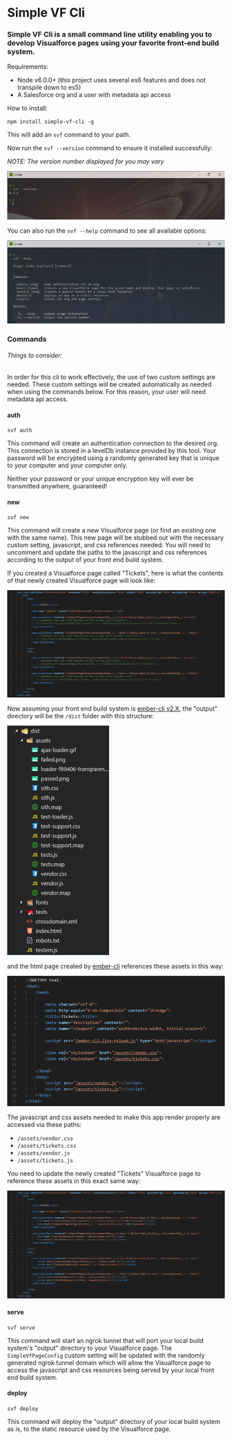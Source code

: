 # Simple VF Cli

### Simple VF Cli is a small command line utility enabling you to develop Visualforce pages using your favorite front-end build system.

Requirements:

* Node v6.0.0+ (this project uses several es6 features and does not transpile down to es5)
* A Salesforce org and a user with metadata api access

How to install:

```
npm install simple-vf-cli -g
```

This will add an `svf` command to your path.

Now run the `svf --version` command to ensure it installed successfully:

*NOTE: The version number displayed for you may vary*

![alt text](https://raw.githubusercontent.com/nerdybeast/simple-vf-cli/master/images/svf--version.PNG "svf --version")

You can also run the `svf --help` command to see all available options:

![alt text](https://raw.githubusercontent.com/nerdybeast/simple-vf-cli/master/images/svf--help.PNG "svf --help")

### Commands

###### Things to consider:

In order for this cli to work effectively, the use of two custom settings are needed. These custom settings will be created automatically as needed when using the commands below. For this reason, your user will need metadata api access.

#### auth

```
svf auth
```

This command will create an authentication connection to the desired org.  This connection is stored in a levelDb instance provided by this tool.  Your password will be encrypted using a randomly generated key that is unique to your computer and your computer only.  

Neither your password or your unique encryption key will ever be transmitted anywhere, guaranteed!

#### new

```
svf new
```

This command will create a new Visualforce page (or find an existing one with the same name). This new page will be stubbed out with the necessary custom setting, javascript, and css references needed. You will need to uncomment and update the paths to the javascript and css references according to the output of your front end build system.

If you created a Visualforce page called "Tickets", here is what the contents of that newly created Visualforce page will look like:

![alt text](/images/newpage.PNG)

Now assuming your front end build system is [ember-cli v2.X](https://ember-cli.com), the "output" directory will be the `/dist` folder with this structure:

![alt text](/images/dist.PNG)

and the html page created by [ember-cli](https://ember-cli.com) references these assets in this way:

![alt text](/images/dist-html.PNG)

The javascript and css assets needed to make this app render properly are accessed via these paths:

* `/assets/vendor.css`
* `/assets/tickets.css`
* `/assets/vendor.js`
* `/assets/tickets.js`

You need to update the newly created "Tickets" Visualforce page to reference these assets in this exact same way:

![alt text](/images/newpage-updated.PNG)

#### serve

```
svf serve
```

This command will start an ngrok tunnel that will port your local build system's "output" directory to your Visualforce page. The `SimpleVfPageConfig` custom setting will be updated with the randomly generated ngrok tunnel domain which will allow the Visualforce page to access the javascript and css resources being served by your local front end build system.

#### deploy

```
svf deploy
```

This command will deploy the "output" directory of your local build system as is, to the static resource used by the Visualforce page.
